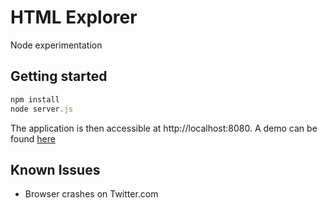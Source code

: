 # HTML Explorer

  Node experimentation

## Getting started

```js
npm install
node server.js
```
  The application is then accessible at http://localhost:8080.
  A demo can be found [here](http://html-explorer.herokuapp.com)

## Known Issues
  - Browser crashes on Twitter.com


